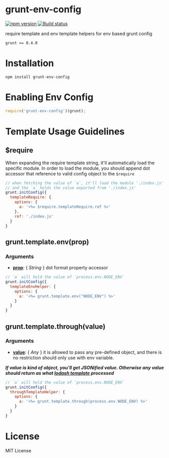 # grunt-env-config
[![npm version](https://badge.fury.io/js/grunt-env-config.svg)](https://badge.fury.io/js/grunt-env-config)
[![Build status](https://ci.appveyor.com/api/projects/status/nd8r1uvjhbtj7746?svg=true)](https://ci.appveyor.com/project/0of/grunt-env-config)

require template and env template helpers for env based grunt config

```grunt >= 0.4.0```

# Installation
```shell
npm install grunt-env-config
```

# Enabling Env Config
```javascript
require('grunt-env-config')(grunt);
```

# Template Usage Guidelines
## $require
When expanding the require template string, it'll automatically load the specific module. In order to load the module, you should append dot accessor that reference to valid config object to the ```$require```
```javascript
// when fetching the value of `a`, it'll load the module './index.js' 
// and the `a` holds the value exported from './index.js' 
grunt.initConfig({
  templateRequire: {
    options: {
      a: '<%= $require.templateRequire.ref %>'
    },
    ref: './index.js'
  }
}
```

## grunt.template.env(prop)
### Arguments
- **<u>prop</u>**: { _String_ } dot format property accessor
```javascript
// `a` will hold the value of `process.env.NODE_ENV`
grunt.initConfig({
  templateEnvHelper: {
    options: {
      a: '<%= grunt.template.env("NODE_ENV") %>'
    }
  }
}
```

## grunt.template.through(value)
### Arguments
- **<u>value</u>**: { _Any_ } it is allowed to pass any pre-defined object, and there is no restriction should only use with env variable. 

**_If value is kind of object, you'll get JSONified value. Otherwise any value should return as what [lodash template](https://lodash.com/docs/#template) processed_**
```javascript
// `a` will hold the value of `process.env.NODE_ENV`
grunt.initConfig({
  throughTemplateHelper: {
    options: {
      a: '<%= grunt.template.through(process.env.NODE_ENV) %>'
    }
  }
}
```

# License
  MIT License
